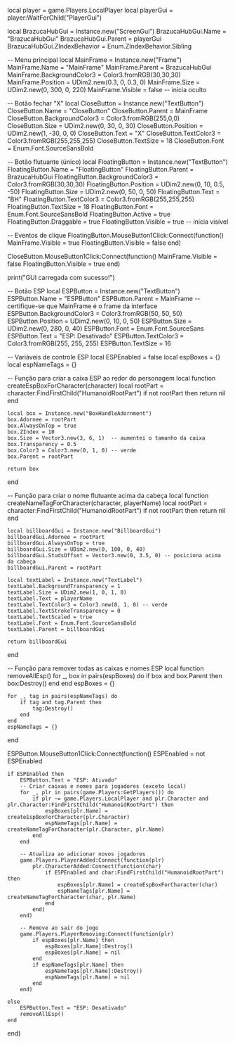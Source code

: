 local player = game.Players.LocalPlayer
local playerGui = player:WaitForChild("PlayerGui")

local BrazucaHubGui = Instance.new("ScreenGui")
BrazucaHubGui.Name = "BrazucaHubGui"
BrazucaHubGui.Parent = playerGui
BrazucaHubGui.ZIndexBehavior = Enum.ZIndexBehavior.Sibling

-- Menu principal
local MainFrame = Instance.new("Frame")
MainFrame.Name = "MainFrame"
MainFrame.Parent = BrazucaHubGui
MainFrame.BackgroundColor3 = Color3.fromRGB(30,30,30)
MainFrame.Position = UDim2.new(0.3, 0, 0.3, 0)
MainFrame.Size = UDim2.new(0, 300, 0, 220)
MainFrame.Visible = false -- inicia oculto

-- Botão fechar "X"
local CloseButton = Instance.new("TextButton")
CloseButton.Name = "CloseButton"
CloseButton.Parent = MainFrame
CloseButton.BackgroundColor3 = Color3.fromRGB(255,0,0)
CloseButton.Size = UDim2.new(0, 30, 0, 30)
CloseButton.Position = UDim2.new(1, -30, 0, 0)
CloseButton.Text = "X"
CloseButton.TextColor3 = Color3.fromRGB(255,255,255)
CloseButton.TextSize = 18
CloseButton.Font = Enum.Font.SourceSansBold

-- Botão flutuante (único)
local FloatingButton = Instance.new("TextButton")
FloatingButton.Name = "FloatingButton"
FloatingButton.Parent = BrazucaHubGui
FloatingButton.BackgroundColor3 = Color3.fromRGB(30,30,30)
FloatingButton.Position = UDim2.new(0, 10, 0.5, -50)
FloatingButton.Size = UDim2.new(0, 50, 0, 50)
FloatingButton.Text = "BH"
FloatingButton.TextColor3 = Color3.fromRGB(255,255,255)
FloatingButton.TextSize = 18
FloatingButton.Font = Enum.Font.SourceSansBold
FloatingButton.Active = true
FloatingButton.Draggable = true
FloatingButton.Visible = true -- inicia visível

-- Eventos de clique
FloatingButton.MouseButton1Click:Connect(function()
    MainFrame.Visible = true
    FloatingButton.Visible = false
end)

CloseButton.MouseButton1Click:Connect(function()
    MainFrame.Visible = false
    FloatingButton.Visible = true
end)

print("GUI carregada com sucesso!")

-- Botão ESP
local ESPButton = Instance.new("TextButton")
ESPButton.Name = "ESPButton"
ESPButton.Parent = MainFrame  -- certifique-se que MainFrame é o frame da interface
ESPButton.BackgroundColor3 = Color3.fromRGB(50, 50, 50)
ESPButton.Position = UDim2.new(0, 10, 0, 50)
ESPButton.Size = UDim2.new(0, 280, 0, 40)
ESPButton.Font = Enum.Font.SourceSans
ESPButton.Text = "ESP: Desativado"
ESPButton.TextColor3 = Color3.fromRGB(255, 255, 255)
ESPButton.TextSize = 16

-- Variáveis de controle ESP
local ESPEnabled = false
local espBoxes = {}
local espNameTags = {}

-- Função para criar a caixa ESP ao redor do personagem
local function createEspBoxForCharacter(character)
    local rootPart = character:FindFirstChild("HumanoidRootPart")
    if not rootPart then return nil end

    local box = Instance.new("BoxHandleAdornment")
    box.Adornee = rootPart
    box.AlwaysOnTop = true
    box.ZIndex = 10
    box.Size = Vector3.new(3, 6, 1)  -- aumentei o tamanho da caixa
    box.Transparency = 0.5
    box.Color3 = Color3.new(0, 1, 0) -- verde
    box.Parent = rootPart

    return box
end

-- Função para criar o nome flutuante acima da cabeça
local function createNameTagForCharacter(character, playerName)
    local rootPart = character:FindFirstChild("HumanoidRootPart")
    if not rootPart then return nil end

    local billboardGui = Instance.new("BillboardGui")
    billboardGui.Adornee = rootPart
    billboardGui.AlwaysOnTop = true
    billboardGui.Size = UDim2.new(0, 100, 0, 40)
    billboardGui.StudsOffset = Vector3.new(0, 3.5, 0) -- posiciona acima da cabeça
    billboardGui.Parent = rootPart

    local textLabel = Instance.new("TextLabel")
    textLabel.BackgroundTransparency = 1
    textLabel.Size = UDim2.new(1, 0, 1, 0)
    textLabel.Text = playerName
    textLabel.TextColor3 = Color3.new(0, 1, 0) -- verde
    textLabel.TextStrokeTransparency = 0
    textLabel.TextScaled = true
    textLabel.Font = Enum.Font.SourceSansBold
    textLabel.Parent = billboardGui

    return billboardGui
end

-- Função para remover todas as caixas e nomes ESP
local function removeAllEsp()
    for _, box in pairs(espBoxes) do
        if box and box.Parent then
            box:Destroy()
        end
    end
    espBoxes = {}

    for _, tag in pairs(espNameTags) do
        if tag and tag.Parent then
            tag:Destroy()
        end
    end
    espNameTags = {}
end

ESPButton.MouseButton1Click:Connect(function()
    ESPEnabled = not ESPEnabled

    if ESPEnabled then
        ESPButton.Text = "ESP: Ativado"
        -- Criar caixas e nomes para jogadores (exceto local)
        for _, plr in pairs(game.Players:GetPlayers()) do
            if plr ~= game.Players.LocalPlayer and plr.Character and plr.Character:FindFirstChild("HumanoidRootPart") then
                espBoxes[plr.Name] = createEspBoxForCharacter(plr.Character)
                espNameTags[plr.Name] = createNameTagForCharacter(plr.Character, plr.Name)
            end
        end

        -- Atualiza ao adicionar novos jogadores
        game.Players.PlayerAdded:Connect(function(plr)
            plr.CharacterAdded:Connect(function(char)
                if ESPEnabled and char:FindFirstChild("HumanoidRootPart") then
                    espBoxes[plr.Name] = createEspBoxForCharacter(char)
                    espNameTags[plr.Name] = createNameTagForCharacter(char, plr.Name)
                end
            end)
        end)

        -- Remove ao sair do jogo
        game.Players.PlayerRemoving:Connect(function(plr)
            if espBoxes[plr.Name] then
                espBoxes[plr.Name]:Destroy()
                espBoxes[plr.Name] = nil
            end
            if espNameTags[plr.Name] then
                espNameTags[plr.Name]:Destroy()
                espNameTags[plr.Name] = nil
            end
        end)

    else
        ESPButton.Text = "ESP: Desativado"
        removeAllEsp()
    end
end)